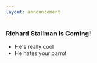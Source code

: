```yaml
---
layout: announcement
---
```

### Richard Stallman Is Coming!
- He's really cool
- He hates your parrot

